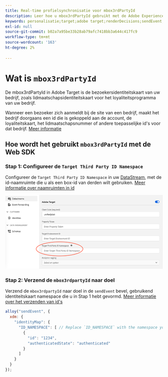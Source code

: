 ```yaml
---
title: Real-time profielsynchronisatie voor mbox3rdPartyId
description: Leer hoe u mbox3rdPartyId gebruikt met de Adobe Experience Platform Web SDK.
keywords: personalisatie;target;adobe target;renderDecisions;sendEvent;mbox3rdPartyId;
exl-id: null
source-git-commit: b02a7a95be33b28ab79afc7418bb3a644c417fc9
workflow-type: tm+mt
source-wordcount: '163'
ht-degree: 2%

---
```



# Wat is `mbox3rdPartyId`

De mbox3rdPartyId in Adobe Target is de bezoekersidentiteitskaart van uw bedrijf, zoals lidmaatschapsidentiteitskaart voor het loyaliteitsprogramma van uw bedrijf.

Wanneer een bezoeker zich aanmeldt bij de site van een bedrijf, maakt het bedrijf doorgaans een id die is gekoppeld aan de account, de loyaliteitskaart, het lidmaatschapsnummer of andere toepasselijke id&#39;s voor dat bedrijf. [Meer informatie](https://experienceleague.adobe.com/docs/target/using/audiences/visitor-profiles/3rd-party-id.html?lang=en#)


## Hoe wordt het gebruikt `mbox3rdPartyId` met de Web SDK

### Stap 1: Configureer de `Target Third Party ID Namespace`

Configureer de `Target Third Party ID Namespace` in uw [DataStream](../../fundamentals/datastreams.md), met de id-naamruimte die u als een box-id van derden wilt gebruiken.
[Meer informatie over naamruimten in id](https://experienceleague.adobe.com/docs/experience-platform/identity/namespaces.html)

![](assets/mbox3rdpartyid.png)

### Stap 2: Verzend de `mbox3rdpartyId` naar doel

Verzend de `mbox3rdpartyId` naar doel in de `sendEvent` bevel, gebruikend identiteitskaart namespace die u in Stap 1 hebt gevormd.
[Meer informatie over het verzenden van id&#39;s](../../identity/overview.md#syncing-identities)

```javascript
alloy("sendEvent", {
  xdm: {
    "identityMap": {
      "ID_NAMESPACE": [ // Replace `ID_NAMESPACE` with the namespace you have configured in Step 1.
        {
          "id": "1234",
          "authenticatedState": "authenticated"
        }
      ]
    }
  }
});
```


